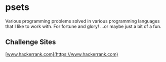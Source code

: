 # psets

Various programming problems solved in various programming languages that I
like to work with. For fortune and glory! ...or maybe just a bit of a fun.


## Challenge Sites

[www.hackerrank.com](https://www.hackerrank.com)
